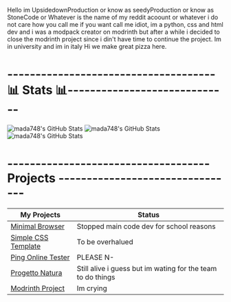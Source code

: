 

 Hello im UpsidedownProduction or know as seedyProduction or know as StoneCode or Whatever is the name of my reddit acoount or whatever i do not care how you call me if you want call me idiot, 
 im a python, css and html dev and i was a modpack creator on modrinth but after a while i decided to close the modrinth project since i din't have time to continue the project. 
 Im in university and im in italy Hi we make great pizza here. 

<h1>-------------------------------------📊 Stats 📊-----------------------------</h1>

<img src="https://github-readme-stats.vercel.app/api/top-langs/?username=mada748&theme=jolly&show_icons=true&hide_border=true&layout=compact" alt="mada748's GitHub Stats" />
<img src="https://github-readme-stats.vercel.app/api?username=mada748&theme=jolly&show_icons=true&hide_border=true&count_private=true" alt="mada748's GitHub Stats" />
<img src="https://streak-stats.demolab.com?user=mada748&theme=jolly&hide_border=true" alt="mada748's GitHub Stats" />

<h1>------------------------------------ Projects --------------------------------</h1>

| My Projects                                                                             | Status                                                      |
| --------------------------------------------------------------------------------------  | ----------------------------------------------------------- |   
| <a link href="https://github.com/mada748/MinimalBrowser">Minimal Browser                | Stopped main code dev for school reasons                    |
| <a link href="https://github.com/mada748/Simple-CSS-Template">Simple CSS Template</a>   | To be overhalued                                            |
| <a link href="https://github.com/mada748/Ping-online-tester">Ping Online Tester</a>     | PLEASE N-                                                   |
| <a link href="https://github.com/mada748/Progetto-natura">Progetto Natura</a>           | Still alive i guess but im wating for the team to do things |
| <a link href="https://modrinth.com/user/UpsideDownProduction">Modrinth Project</a>      | Im crying                                                   |
